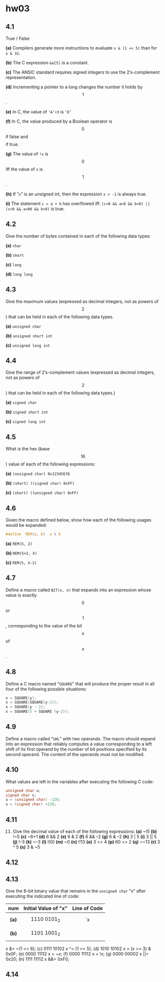 # hw03

## 4.1
True / False

**(a)** Compilers generate more instructions to evaluate `x & (1 << 5)` than for `x & 32`.

**(b)** The C expression `&a[5]` is a constant.

**(c)** The ANSIC standard requires signed integers to use the 2’s-complement representation.

**(d)** Incrementing a pointer to a long changes the number it holds by $$1$$.

**(e)** In C, the value of `‘A’+3` is `‘D’`

**(f)** In C, the value produced by a Boolean operator is $$0$$ if false and $$$$ if true.

**(g)** The value of `!x` is $$0$$ iff the value of `x` is $$1$$.

**(h)**  If “`x`” is an unsigned int, then the expression `x > -1` is always true.

**(i)** The statement `c = a + b` has overflowed iff:
	`(c<0 && a>0 && b>0) || (c>0 && a<00 && b<0)` is true.


## 4.2
Give the number of bytes contained in each of the following data types:

**(a)** `char`

**(b)** `short`

**(c)** `long`

**(d)** `long long`


## 4.3
Give the maximum values (expressed as decimal integers, not as powers of $$2$$) that can be held in each of the following data types.

**(a)** `unsigned char`

**(b)** `unsigned short int`

**(c)** `unsigned long int`


## 4.4
Give the range of 2’s-complement values (expressed as decimal integers, not as powers of $$2$$) that can be held in each of the following data types.)

**(a)** `signed char`

**(b)** `signed short int`

**(c)** `signed long int`


## 4.5
What is the hex (base $$16$$) value of each of the following expressions:

**(a)** `(unsigned char) 0x12345678`

**(b)** `(short) ((signed char) 0xFF)`

**(c)** `(short) ((unsigned char) 0xFF)`


## 4.6
Given the macro defined below, show how each of the following usages would be expanded:
```c
#define  REM(a, b)  a % b
```


**(a)** `REM(5, 2)`

**(b)** `REM(5+2, X)`

**(c)** `REM(5, X-2)`


## 4.7
Define a macro called `BIT(x, n)` that expands into an expression whose value is exactly $$0$$ or $$1$$, corresponding to the value of the bit $$n$$ of $$x$$.


## 4.8
Define a C macro named “`SQUARE`” that will produce the proper result in all four of the following possible situations:
```c
x = SQUARE(y);
x = SQUARE(SQUARE(y-2));
x = SQUARE(y - 2);
x = SQUARE(5 + SQUARE (y-2));
```


## 4.9
Define a macro called “`SHL`” with two operands. The macro should expand into an expression that reliably computes a value corresponding to a left shift of its first operand by the number of bit positions specified by its second operand. The content of the operands must not be modified.


## 4.10
What values are left in the variables after executing the following C code:
```c
unsigned char u;
signed char s;
u = (unsigned char) -128;
s = (signed char) +128;
```


## 4.11
11. Give the decimal value of each of the following expressions:
**(a)** ~!5
**(b)** !~5
**(c)** ~6+1
**(d)** 6 && 2
**(e)** 6 & 2
**(f)** 6 && –2
**(g)** 6 & –2
**(h)** 3 | 5
**(i)** 3 || 5
**(j)** !–3
**(k)** ~–3
**(l)** !(0)
**(m)** ~0
**(n)** !!13
**(o)** 3 << 4
**(p)** 60 >> 2
**(q)** ~~13
**(r)** 3 ^ 5
**(s)** 3 & ~5


## 4.12


## 4.13
Give the 8-bit binary value that remains in the `unsigned char` “x” after executing the indicated line of code:

| num | Initial Value of "x" | Line of Code |
| :-: | :------------------: | :----------: |
| **(a)** | $$1110\:0101_2$$ | `x |= (1 << 4);` |
| **(b)** | $$1101\:1001_2$$ |

x &= ~(1 << 6);
(c)
0111 10102
x ^= (1 << 5);
(d)
1010 10102
x = (x >> 3) & 0x0F;
(e)
0000 11112
x = ~x;
(f)
0000 11112
x = !x;
(g)
0000 00002
x ||= 0x20;
(h)
1111 11112
x &&= 0xF0;


## 4.14
